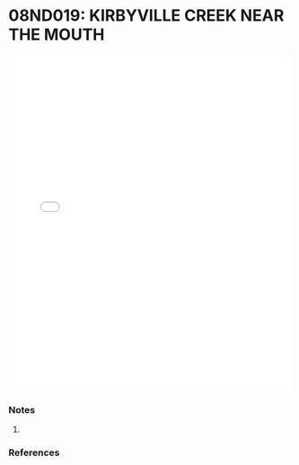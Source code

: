 # 08ND019: KIRBYVILLE CREEK NEAR THE MOUTH

<iframe src="/_static/stations/08ND019_fdc.html" width="100%" height="600" frameborder="0"></iframe>

### Notes
1. 

### References

